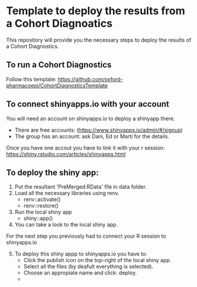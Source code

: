 # Template to deploy the results from a Cohort Diagnoatics
This repository will provide you the necessary steps to deploy the results of a Cohort Diagnostics.
## To run a Cohort Diagnostics
Follow this template: https://github.com/oxford-pharmacoepi/CohortDiagnosticsTemplate
## To connect shinyapps.io with your account
You will need an account on shinyapps.io to deploy a shinyapp there. 
- There are free accounts: (https://www.shinyapps.io/admin/#/signup)
- The group has an account: ask Dani, Ed or Marti for the details.

Once you have one accout you have to link it with your r session: https://shiny.rstudio.com/articles/shinyapps.html
## To deploy the shiny app:
1. Put the resultant 'PreMerged.RData' file in data folder.
2. Load all the necessary libraries using renv.
   - renv::activate()
   - renv::restore()
3. Run the local shiny app
   - shiny::app()
4. You can take a look to the local shiny app.

For the next step you previously had to connect your R session to shinyapps.io

5. To deploy this shiny appp to shinyapps.io you have to:
   - Click the publish icon on the top-right of the local shiny app.
   - Select all the files (by deafult everything is selected).
   - Choose an appropiate name and click: deploy.
   -  


